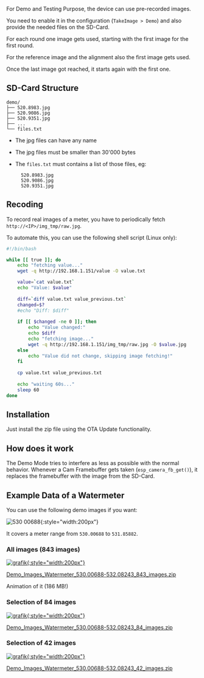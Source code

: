 For Demo and Testing Purpose, the device can use pre-recorded images.

You need to enable it in the configuration (`TakeImage > Demo`) and also provide the needed files on the SD-Card.

For each round one image gets used, starting with the first image for the first round.

For the reference image and the alignment also the first image gets used.

Once the last image got reached, it starts again with the first one.

## SD-Card Structure
```
demo/
├── 520.8983.jpg
├── 520.9086.jpg
├── 520.9351.jpg
├── ...
└── files.txt
```

- The jpg files can have any name
- The jpg files must be smaller than 30'000 bytes
- The `files.txt` must contains a list of those files, eg:

        520.8983.jpg
        520.9086.jpg
        520.9351.jpg

## Recoding
To record real images of a meter, you have to periodically fetch `http://<IP>/img_tmp/raw.jpg`.

To automate this, you can use the following shell script (Linux only):
```bash
#!/bin/bash

while [[ true ]]; do
    echo "fetching value..."
    wget -q http://192.168.1.151/value -O value.txt

    value=`cat value.txt`
    echo "Value: $value"
    
    diff=`diff value.txt value_previous.txt`
    changed=$?
    #echo "Diff: $diff"
    
    if [[ $changed -ne 0 ]]; then
        echo "Value changed:"
        echo $diff
        echo "fetching image..."
        wget -q http://192.168.1.151/img_tmp/raw.jpg -O $value.jpg
    else
        echo "Value did not change, skipping image fetching!"
    fi
    
    cp value.txt value_previous.txt
    
    echo "waiting 60s..."
    sleep 60
done
```

## Installation
Just install the zip file using the OTA Update functionality.

## How does it work
The Demo Mode tries to interfere as less as possible with the normal behavior. Whenever a Cam Framebuffer gets taken (`esp_camera_fb_get()`), it replaces the framebuffer with the image from the SD-Card.


## Example Data of a Watermeter
You can use the following demo images if you want:

![530 00688](https://user-images.githubusercontent.com/1783586/211902363-1b8e4115-5f08-4e25-ace6-bb52e43b3741.jpg){:style="width:200px"}

It covers a meter range from `530.00688` to `531.85882`.

### All images (843 images)
[![grafik](https://user-images.githubusercontent.com/1783586/211915731-9a2a3cd3-390b-4b1f-a064-5e7e443ab113.png){:style="width:200px"}](https://user-images.githubusercontent.com/1783586/211915731-9a2a3cd3-390b-4b1f-a064-5e7e443ab113.png)

[Demo_Images_Watermeter_530.00688-532.08243_843_images.zip](https://github.com/jomjol/AI-on-the-edge-device-docs/files/10395941/Demo_Images_Watermeter_530.00688-532.08243_843_images.zip)


Animation of it (186 MB!)


### Selection of 84 images
[![grafik](https://user-images.githubusercontent.com/1783586/211915870-aa5c1342-c61c-4e1f-afe0-10e222f1499d.png){:style="width:200px"}](https://user-images.githubusercontent.com/1783586/211915870-aa5c1342-c61c-4e1f-afe0-10e222f1499d.png)

[Demo_Images_Watermeter_530.00688-532.08243_84_images.zip](https://github.com/jomjol/AI-on-the-edge-device-docs/files/10395892/Demo_Images_Watermeter_530.00688-532.08243_84_images.zip)


### Selection of 42 images
[![grafik](https://user-images.githubusercontent.com/1783586/211915898-b499e109-7b63-4e21-ba5b-c0a370022f7a.png){:style="width:200px"}](https://user-images.githubusercontent.com/1783586/211915898-b499e109-7b63-4e21-ba5b-c0a370022f7a.png)

[Demo_Images_Watermeter_530.00688-532.08243_42_images.zip](https://github.com/jomjol/AI-on-the-edge-device-docs/files/10395893/Demo_Images_Watermeter_530.00688-532.08243_42_images.zip)



